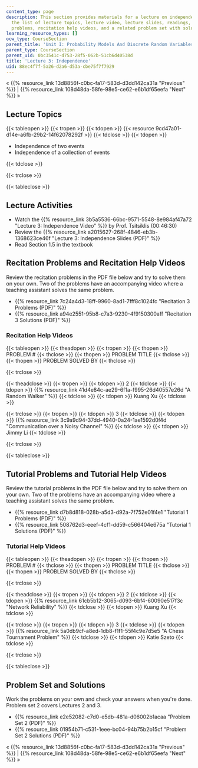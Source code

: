 ```yaml
---
content_type: page
description: This section provides materials for a lecture on independence. It includes
  the list of lecture topics, lecture video, lecture slides, readings, recitation
  problems, recitation help videos, and a related problem set with solutions.
learning_resource_types: []
ocw_type: CourseSection
parent_title: 'Unit I: Probability Models And Discrete Random Variables '
parent_type: CourseSection
parent_uid: 0bc3541c-d753-28f5-062b-51cb6d40538d
title: 'Lecture 3: Independence'
uid: 88ec4f7f-5a26-d2a6-d53a-cbe75f7f7929
---
```


« {{% resource_link 13d8856f-c0bc-fa17-583d-d3dd142ca31a "Previous" %}} | {{% resource_link 108d48da-58fe-98e5-ce62-e6b1df65eefa "Next" %}} »

Lecture Topics
--------------

{{< tableopen >}}
{{< tropen >}}
{{< tdopen >}}
{{< resource 9cd47a01-d14e-a6fb-29b2-14f62078292f >}}
{{< tdclose >}}
{{< tdopen >}}


*   Independence of two events
*   Independence of a collection of events


{{< tdclose >}}

{{< trclose >}}

{{< tableclose >}}

Lecture Activities
------------------

*   Watch the {{% resource_link 3b5a5536-66bc-9571-5548-8e984af47a72 "Lecture 3: Independence Video" %}} by Prof. Tsitsiklis (00:46:30)
*   Review the {{% resource_link a2015627-268f-4846-eb3b-1368623ce46f "Lecture 3: Independence Slides (PDF)" %}}
*   Read Section 1.5 in the textbook

Recitation Problems and Recitation Help Videos
----------------------------------------------

Review the recitation problems in the PDF file below and try to solve them on your own. Two of the problems have an accompanying video where a teaching assistant solves the same problem.

*   {{% resource_link 7c24a4d3-18ff-9960-8ad1-7fff8c1024fc "Recitation 3 Problems (PDF)" %}}
*   {{% resource_link a94e2551-95b8-c7a3-9230-4f9150300aff "Recitation 3 Solutions (PDF)" %}}

### Recitation Help Videos

{{< tableopen >}}
{{< theadopen >}}
{{< tropen >}}
{{< thopen >}}
PROBLEM #
{{< thclose >}}
{{< thopen >}}
PROBLEM TITLE
{{< thclose >}}
{{< thopen >}}
PROBLEM SOLVED BY
{{< thclose >}}

{{< trclose >}}

{{< theadclose >}}
{{< tropen >}}
{{< tdopen >}}
2
{{< tdclose >}}
{{< tdopen >}}
{{% resource_link 41d4e84c-ae29-6f1a-f995-26d40557e26d "A Random Walker" %}}
{{< tdclose >}}
{{< tdopen >}}
Kuang Xu
{{< tdclose >}}

{{< trclose >}}
{{< tropen >}}
{{< tdopen >}}
3
{{< tdclose >}}
{{< tdopen >}}
{{% resource_link 3c9a9d94-37dd-4940-0a24-1ae1592d0f4d "Communication over a Noisy Channel" %}}
{{< tdclose >}}
{{< tdopen >}}
Jimmy Li
{{< tdclose >}}

{{< trclose >}}

{{< tableclose >}}

Tutorial Problems and Tutorial Help Videos
------------------------------------------

Review the tutorial problems in the PDF file below and try to solve them on your own. Two of the problems have an accompanying video where a teaching assistant solves the same problem.

*   {{% resource_link d7b8d818-028b-a5d3-d92a-7f752e01f4e1 "Tutorial 1 Problems (PDF)" %}}
*   {{% resource_link 508762d3-eeef-4cf1-dd59-c566404e675a "Tutorial 1 Solutions (PDF)" %}}

### Tutorial Help Videos

{{< tableopen >}}
{{< theadopen >}}
{{< tropen >}}
{{< thopen >}}
PROBLEM #
{{< thclose >}}
{{< thopen >}}
PROBLEM TITLE
{{< thclose >}}
{{< thopen >}}
PROBLEM SOLVED BY
{{< thclose >}}

{{< trclose >}}

{{< theadclose >}}
{{< tropen >}}
{{< tdopen >}}
2
{{< tdclose >}}
{{< tdopen >}}
{{% resource_link 61cb5b12-3065-d093-6bf4-60090e517f3c "Network Reliability" %}}
{{< tdclose >}}
{{< tdopen >}}
Kuang Xu
{{< tdclose >}}

{{< trclose >}}
{{< tropen >}}
{{< tdopen >}}
3
{{< tdclose >}}
{{< tdopen >}}
{{% resource_link 5a0db9cf-a8ed-1db8-f1f1-55f4c9e7d5e5 "A Chess Tournament Problem" %}}
{{< tdclose >}}
{{< tdopen >}}
Katie Szeto
{{< tdclose >}}

{{< trclose >}}

{{< tableclose >}}

Problem Set and Solutions
-------------------------

Work the problems on your own and check your answers when you're done. Problem set 2 covers Lectures 2 and 3.

*   {{% resource_link e2e52082-c7d0-e5db-481a-d06002b1acaa "Problem Set 2 (PDF)" %}}
*   {{% resource_link 01954b71-c531-1eee-bc04-94b75b2b15cf "Problem Set 2 Solutions (PDF)" %}}

« {{% resource_link 13d8856f-c0bc-fa17-583d-d3dd142ca31a "Previous" %}} | {{% resource_link 108d48da-58fe-98e5-ce62-e6b1df65eefa "Next" %}} »